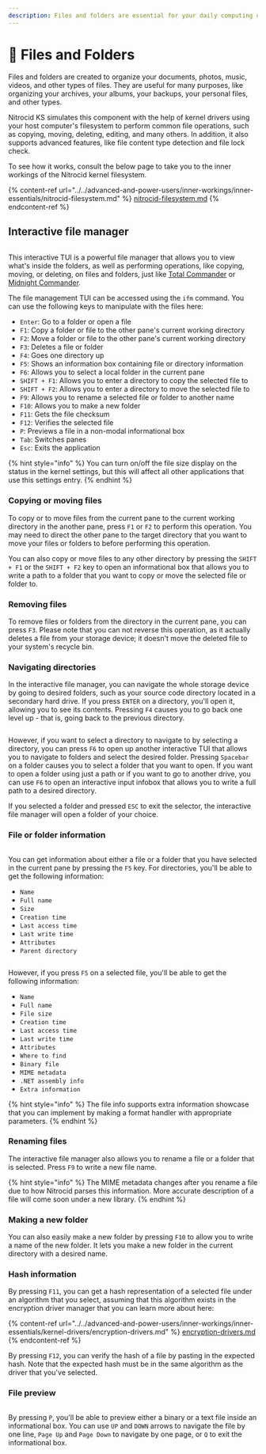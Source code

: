 ```yaml
---
description: Files and folders are essential for your daily computing usage
---
```


# 📂 Files and Folders

Files and folders are created to organize your documents, photos, music, videos, and other types of files. They are useful for many purposes, like organizing your archives, your albums, your backups, your personal files, and other types.

Nitrocid KS simulates this component with the help of kernel drivers using your host computer's filesystem to perform common file operations, such as copying, moving, deleting, editing, and many others. In addition, it also supports advanced features, like file content type detection and file lock check.

To see how it works, consult the below page to take you to the inner workings of the Nitrocid kernel filesystem.

{% content-ref url="../../advanced-and-power-users/inner-workings/inner-essentials/nitrocid-filesystem.md" %}
[nitrocid-filesystem.md](../../advanced-and-power-users/inner-workings/inner-essentials/nitrocid-filesystem.md)
{% endcontent-ref %}

## Interactive file manager

<figure><img src="../../.gitbook/assets/063-ifm.png" alt=""><figcaption></figcaption></figure>

This interactive TUI is a powerful file manager that allows you to view what's inside the folders, as well as performing operations, like copying, moving, or deleting, on files and folders, just like [Total Commander](https://www.ghisler.com/index.htm) or [Midnight Commander](https://midnight-commander.org/).

The file management TUI can be accessed using the `ifm` command. You can use the following keys to manipulate with the files here:

* `Enter`: Go to a folder or open a file
* `F1`: Copy a folder or file to the other pane's current working directory
* `F2`: Move a folder or file to the other pane's current working directory
* `F3`: Deletes a file or folder
* `F4`: Goes one directory up
* `F5`: Shows an information box containing file or directory information
* `F6`: Allows you to select a local folder in the current pane
* `SHIFT + F1`: Allows you to enter a directory to copy the selected file to
* `SHIFT + F2`: Allows you to enter a directory to move the selected file to
* `F9`: Allows you to rename a selected file or folder to another name
* `F10`: Allows you to make a new folder
* `F11`: Gets the file checksum
* `F12`: Verifies the selected file
* `P`: Previews a file in a non-modal informational box
* `Tab`: Switches panes
* `Esc`: Exits the application

{% hint style="info" %}
You can turn on/off the file size display on the status in the kernel settings, but this will affect all other applications that use this settings entry.
{% endhint %}

### Copying or moving files

To copy or to move files from the current pane to the current working directory in the another pane, press `F1` or `F2` to perform this operation. You may need to direct the other pane to the target directory that you want to move your files or folders to before performing this operation.

You can also copy or move files to any other directory by pressing the `SHIFT + F1` or the `SHIFT + F2` key to open an informational box that allows you to write a path to a folder that you want to copy or move the selected file or folder to.

### Removing files

To remove files or folders from the directory in the current pane, you can press `F3`. Please note that you can not reverse this operation, as it actually deletes a file from your storage device; it doesn't move the deleted file to your system's recycle bin.

### Navigating directories

In the interactive file manager, you can navigate the whole storage device by going to desired folders, such as your source code directory located in a secondary hard drive. If you press `ENTER` on a directory, you'll open it, allowing you to see its contents. Pressing `F4` causes you to go back one level up - that is, going back to the previous directory.

<figure><img src="../../.gitbook/assets/151-ifm.png" alt=""><figcaption></figcaption></figure>

However, if you want to select a directory to navigate to by selecting a directory, you can press `F6` to open up another interactive TUI that allows you to navigate to folders and select the desired folder. Pressing `Spacebar` on a folder causes you to select a folder that you want to open. If you want to open a folder using just a path or if you want to go to another drive, you can use `F6` to open an interactive input infobox that allows you to write a full path to a desired directory.

If you selected a folder and pressed `ESC` to exit the selector, the interactive file manager will open a folder of your choice.

### File or folder information

<figure><img src="../../.gitbook/assets/152-ifm.png" alt=""><figcaption></figcaption></figure>

You can get information about either a file or a folder that you have selected in the current pane by pressing the `F5` key. For directories, you'll be able to get the following information:

* `Name`
* `Full name`
* `Size`
* `Creation time`
* `Last access time`
* `Last write time`
* `Attributes`
* `Parent directory`

<figure><img src="../../.gitbook/assets/153-ifm.png" alt=""><figcaption></figcaption></figure>

However, if you press `F5` on a selected file, you'll be able to get the following information:

* `Name`
* `Full name`
* `File size`
* `Creation time`
* `Last access time`
* `Last write time`
* `Attributes`
* `Where to find`
* `Binary file`
* `MIME metadata`
* `.NET assembly info`
* `Extra information`

{% hint style="info" %}
The file info supports extra information showcase that you can implement by making a format handler with appropriate parameters.
{% endhint %}

### Renaming files

The interactive file manager also allows you to rename a file or a folder that is selected. Press `F9` to write a new file name.

{% hint style="info" %}
The MIME metadata changes after you rename a file due to how Nitrocid parses this information. More accurate description of a file will come soon under a new library.
{% endhint %}

### Making a new folder

You can also easily make a new folder by pressing `F10` to allow you to write a name of the new folder. It lets you make a new folder in the current directory with a desired name.

### Hash information

By pressing `F11`, you can get a hash representation of a selected file under an algorithm that you select, assuming that this algorithm exists in the encryption driver manager that you can learn more about here:

{% content-ref url="../../advanced-and-power-users/inner-workings/inner-essentials/kernel-drivers/encryption-drivers.md" %}
[encryption-drivers.md](../../advanced-and-power-users/inner-workings/inner-essentials/kernel-drivers/encryption-drivers.md)
{% endcontent-ref %}

By pressing `F12`, you can verify the hash of a file by pasting in the expected hash. Note that the expected hash must be in the same algorithm as the driver that you've selected.

### File preview

<figure><img src="../../.gitbook/assets/154-ifm.png" alt=""><figcaption></figcaption></figure>

By pressing `P`, you'll be able to preview either a binary or a text file inside an informational box. You can use `UP` and `DOWN` arrows to navigate the file by one line, `Page Up` and `Page Down` to navigate by one page, or `Q` to exit the informational box.
